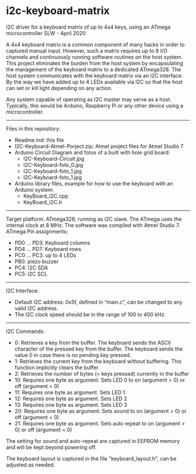 # i2c-keyboard-matrix
I2C driver for a keyboard matrix of up to 4x4 keys, using an ATmega microcontroller
SLW - April 2020

A 4x4 keyboard matrix is a common component of many hacks in order to captured manual input. However, such a matrix requires up to 8 I/O channels and continuously running software routines on the host system. This project eliminates the burden from the host system by encapsulating the management of the keyboard matrix to a dedicated ATmega328. The host system communicates with the keyboard matrix via an I2C interface. By the way we have added up to 4 LEDs available via I2C so that the host can set or kill light depending on any action.

Any system capable of operating as I2C master may serve as a host. Typically, this would be Arduino, Raspberry Pi or any other device using a microcontroller. 

--------------------------------------------------------------------------------------------------------------------
Files in this repository:
- Readme.md: this file
- I2C-Keyboard-Atmel-Porject.zip: Atmel project files for Atmel Studio 7
- Arduino Circuit Diagram and fotos of a built with hole grid board: 
  - I2C-Keyboard-Circuit.jpg
  - I2C-Keyboard-foto_0.jpg
  - I2C-Keyboard-foto_1.jpg
  - I2C-Keyboard-foto_1.jpg
- Arduino library files, example for how to use the keyboard with an Arduino system:
  - KeyBoard_I2C.cpp
  - KeyBoard_I2C.h

--------------------------------------------------------------------------------------------------------------------
Target platform: ATmega328, running as I2C slave. The ATmega uses the internal clock at 8 MHz. The software was compiled with Atmel Studio 7. 
ATmega Pin assignments: 
- PD0 ... PD3: Keyboard columns
- PD4 ... PD7: Keyboard rows
- PC0 ... PC3: up to 4 LEDs
- PB0: piezo buzzer
- PC4: I2C SDA
- PC5: I2C SCL

--------------------------------------------------------------------------------------------------------------------
I2C Interface:
- Default I2C address: 0x5f, defined in “main.c”, can be changed to any valid I2C address.
- The I2C clock speed should be in the range of 100 to 400 kHz.

--------------------------------------------------------------------------------------------------------------------
I2C Commands:
- 0: Retrieves a key from the buffer. The keyboard sends the ASCII character of the pressed key from the buffer. The keyboard sends the value 0 in case there is no pending key pressed.
- 1:  Retrieves the current key from the keyboard without buffering. This function implicitly clears the buffer.
- 2:  Retrieves the number of bytes (= keys pressed) currently in the buffer
- 10: Requires one byte as argument. Sets LED 0 to on (argument > 0) or off (argument = 0)
- 11: Requires one byte as argument. Sets LED 1
- 12: Requires one byte as argument. Sets LED 2
- 13: Requires one byte as argument. Sets LED 3
- 20: Requires one byte as argument. Sets sound to on (argument > 0) or off (argument = 0)
- 21: Requires one byte as argument. Sets auto repeat to on (argument > 0) or off (argument = 0)

The setting for sound and auto-repeat are captured in EEPROM memory and will be kept beyond powering off.

The keyboard layout is captured in the file "keyboard_layout.h", can be adjusted as needed.

